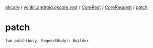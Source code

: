 [okcore](../../../index.md) / [winkit.android.okcore.rest](../../index.md) / [CoreRest](../index.md) / [CoreRequest](index.md) / [patch](./patch.md)

# patch

`fun patch(body: RequestBody): Builder`